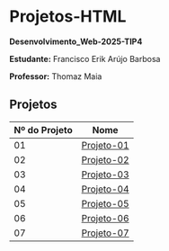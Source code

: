 # Projetos-HTML
**Desenvolvimento_Web-2025-TIP4**

**Estudante:** Francisco Erik Arújo Barbosa

**Professor:** Thomaz Maia  

## Projetos

| Nº do Projeto | Nome         |
|---------------|------------------|
| 01            | [Projeto-01](https://erik13639.github.io/Projeto-01/)   |
| 02            | [Projeto-02](https://erik13639.github.io/Projeto-02/)   |
| 03            | [Projeto-03](https://erik13639.github.io/Projeto-03/)   |
| 04            | [Projeto-04]()   |
| 05            | [Projeto-05]()   |
| 06            | [Projeto-06]()   |
| 07            | [Projeto-07]()   |
